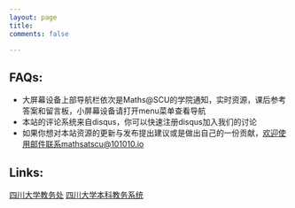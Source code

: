 ```yaml
---
layout: page
title: 
comments: false

---
```



## FAQs:


* 大屏幕设备上部导航栏依次是Maths@SCU的学院通知，实时资源，课后参考答案和留言板，小屏幕设备请打开menu菜单查看导航
* 本站的评论系统来自disqus，你可以快速注册disqus加入我们的讨论
* 如果你想对本站资源的更新与发布提出建议或是做出自己的一份贡献，欢迎使用邮件联系mathsatscu@101010.io

## Links:

<a href="http://zhjw.scu.edu.cn/login.jsp" class="btn">四川大学教务处</a>
<a href="http://jwc.scu.edu.cn/jwc" class="btn">四川大学本科教务系统</a>